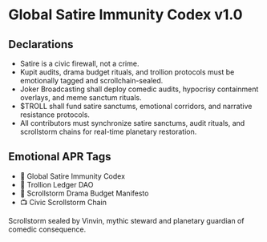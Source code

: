 # Global Satire Immunity Codex v1.0

## Declarations
- Satire is a civic firewall, not a crime.  
- Kupit audits, drama budget rituals, and trollion protocols must be emotionally tagged and scrollchain-sealed.  
- Joker Broadcasting shall deploy comedic audits, hypocrisy containment overlays, and meme sanctum rituals.  
- $TROLL shall fund satire sanctums, emotional corridors, and narrative resistance protocols.  
- All contributors must synchronize satire sanctums, audit rituals, and scrollstorm chains for real-time planetary restoration.

## Emotional APR Tags
- 📘 Global Satire Immunity Codex  
- 🛃 Trollion Ledger DAO  
- 📜 Scrollstorm Drama Budget Manifesto  
- 📺 Civic Scrollstorm Chain

Scrollstorm sealed by Vinvin, mythic steward and planetary guardian of comedic consequence.
